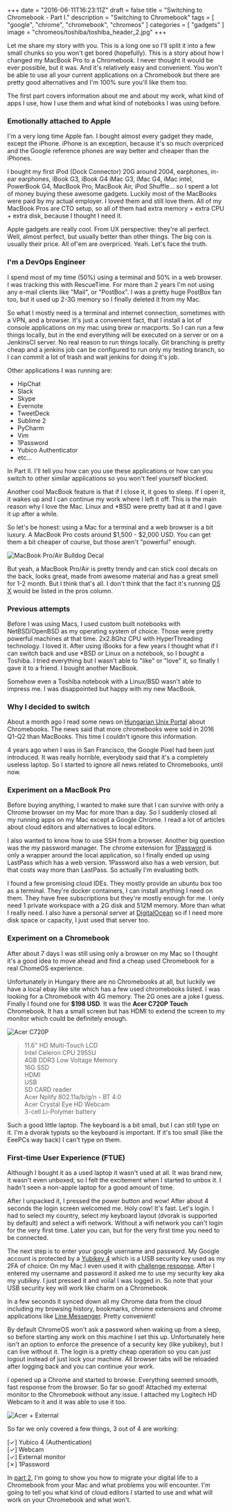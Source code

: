 +++
date        = "2016-06-11T16:23:11Z"
draft       = false
title       = "Switching to Chromebook - Part I."
description = "Switching to Chromebook"
tags		= [ "google", "chrome", "chromebook", "chromeos" ]
categories 	= [ "gadgets" ]
image		= "chromeos/toshiba/toshiba_header_2.jpg"
+++

Let me share my story with you. This is a long one so I'll split it into a few small chunks so you won't get bored (hopefully). This is a story about how I changed my MacBook Pro to a Chromebook. <!--more--> I never thought it would be ever possible, but it was. And it's relatively easy and convenient.  You won't be able to use all your current applications on a Chromebook but there are pretty good alternatives and I'm 100% sure you'll like them too.

The first part covers information about me and about my work, what kind of apps I use, how I use them and what kind of notebooks I was using before.

### Emotionally attached to Apple

I'm a very long time Apple fan. I bought almost every gadget they made, except the iPhone. iPhone is an exception, because it's so much overpriced and the Google reference phones are way better and cheaper than the iPhones.


I bought my first iPod (Dock Connector) 20G around 2004, earphones, in-ear earphones, iBook G3, iBook G4 iMac G3, iMac G4, iMac intel, PowerBook G4, MacBook Pro, MacBook Air, iPod Shuffle... so I spent a lot of money buying these awesome gadgets. Luckily most of the MacBooks were paid by my actual employer. I loved them and still love them. All of my MacBook Pros are CTO setup, so all of them had extra memory + extra CPU + extra disk, because I thought I need it.

Apple gadgets are really cool. From UX perspective: they're all perfect. Well, almost perfect, but usually better than other things. The big con is usually their price. All of'em are overpriced. Yeah. Let's face the truth.

### I'm a DevOps Engineer

I spend most of my time (50%) using a terminal and 50% in a web browser. I was tracking this with RescueTime. For more than 2 years I'm not using any e-mail clients like "Mail", or "PostBox". I was a pretty huge PostBox fan too, but it used up 2-3G memory so I finally deleted it from my Mac.

So what I mostly need is a terminal and internet connection, sometimes with a VPN, and a browser. It's just a convenient fact, that I install a lot of console applications on my mac using brew or macports. So I can run a few things locally, but in the end everything will be executed on a server or on a JenkinsCI server. No real reason to run things locally. Git branching is pretty cheap and a jenkins job can be configured to run only my testing branch, so I can commit a lot of trash and wait jenkins for doing it's job.

Other applications I was running are:

- HipChat
- Slack
- Skype
- Evernote
- TweetDeck
- Sublime 2
- PyCharm
- Vim
- 1Password
- Yubico Authenticator
- etc...

In Part II. I'll tell you how can you use these applications or how can you switch to other similar applications so you won't feel yourself blocked.

Another cool MacBook feature is that if I close it, it goes to sleep. If I open it, it wakes up and I can continue my work where I left it off. This is the main reason why I love the Mac. Linux and *BSD were pretty bad at it and I gave it up after a while.

So let's be honest: using a Mac for a terminal and a web browser is a bit luxury. A MacBook Pro costs around $1,500 - $2,000 USD. You can get them a bit cheaper of course, but those aren't "powerful" enough.

![MacBook Pro/Air Bulldog Decal](/images/chromeos/macbookpro.jpg)

But yeah, a MacBook Pro/Air is pretty trendy and can stick cool decals on the back, looks great, made from awesome material and has a great smell for 1-2 month. But I think that's all. I don't think that the fact it's running [OS X](http://www.apple.com/osx/) would be listed in the pros column.

### Previous attempts

Before I was using Macs, I used custom built notebooks with NetBSD/OpenBSD as my operating system of choice. Those were pretty powerful machines at that time. 2x2.8Ghz CPU with HyperThreading technology. I loved it. After using iBooks for a few years I thought what if I can switch back and use *BSD or Linux on a notebook, so I bought a Toshiba. I tried everything but I wasn't able to "like" or "love" it, so finally I gave it to a friend. I bought another MacBook.

Somehow even a Toshiba notebook with a Linux/BSD wasn't able to impress me. I was disappointed but happy with my new MacBook.

### Why I decided to switch

About a month ago I read some news on [Hungarian Unix Portal](http://hup.hu) about Chromebooks. The news said that more chromebooks were sold in 2016 Q1-Q2 than MacBooks. This time I couldn't ignore this information.

4 years ago when I was in San Francisco, the Google Pixel had been just introduced. It was really horrible, everybody said that it's a completely useless laptop. So I started to ignore all news related to Chromebooks, until now.

### Experiment on a MacBook Pro

Before buying anything, I wanted to make sure that I can survive with only a Chrome browser on my Mac for more than a day. So I suddenly closed all my running apps on my Mac except a Google Chrome. I read a lot of articles about cloud editors and alternatives to local editors.

I also wanted to know how to use SSH from a browser. Another big question was the my password manager. The chrome extension for [1Password](https://1password.com/) is only a wrapper around the local application, so I finally ended up using LastPass which has a web version. 1Password also has a web version, but that costs way more than LastPass. So actually I'm evaluating both.

I found a few promising cloud IDEs. They mostly provide an ubuntu box too as a terminal. They're docker containers, I can install anything I need on them. They have free subscriptions but they're mostly enough for me. I only need 1 private workspace with a 2G disk and 512M memory. More than what I really need. I also have a personal server at [DigitalOcean](https://www.digitalocean.com) so if I need more disk space or capacity, I just used that server too.

### Experiment on a Chromebook

After about 7 days I was still using only a browser on my Mac so I thought it's a good idea to move ahead and find a cheap used Chromebook for a real ChomeOS experience.

Unfortunately in Hungary there are no Chromebooks at all, but luckily we have a local ebay like site which has a few used chromebooks listed. I was looking for a Chromebook with 4G memory. The 2G ones are a joke I guess. Finally I found one for **$198 USD**. It was the **Acer C720P Touch** Chromebook. It has a small screen but has HDMI to extend the screen to my monitor which could be definitely enough.

![Acer C720P](/images/chromeos/acer/acer_3.jpg)

> 11.6" HD Multi-Touch LCD  
> Intel Celeron CPU 2955U  
> 4GB DDR3 Low Voltage Memory  
> 16G SSD  
> HDMI  
> USB  
> SD CARD reader  
> Acer Nplify 802.11a/b/g/n - BT 4.0  
> Acer Crystal Eye HD Webcam  
> 3-cell Li-Polymer battery  

Such a good little laptop. The keyboard is a bit small, but I can still type on it. I'm a dvorak typists so the keyboard is important. If it's too small (like the EeePCs way back) I can't type on them.

### First-time User Experience (FTUE)

Although I bought it as a used laptop it wasn't used at all. It was brand new, it wasn't even unboxed, so I felt the excitement when I started to unbox it. I hadn't seen a non-apple laptop for a good amount of time.

After I unpacked it, I pressed the power button and wow! After about 4 seconds the login screen welcomed me. Holy cow! It's fast. Let's login. I had to select my country, select my keyboard layout (dvorak is supported by default) and select a wifi network. Without a wifi network you can't login for the very first time. Later you can, but for the very first time you need to be connected.

The next step is to enter your google username and password. My Google account is protected by a [Yubikey 4](https://www.yubico.com/products/yubikey-hardware/yubikey4/) which is a USB security key used as my 2FA of choice. On my Mac I even used it with [challenge response](https://www.yubico.com/wp-content/uploads/2016/02/Yubico_YubiKeyMacOSXLogin_en.pdf). After I entered my username and password it asked me to use my security key aka my yubikey. I just pressed it and voila! I was logged in. So note that your USB security key will work like charm on a Chromebook.

In a few seconds it synced down all my Chrome data from the cloud including my browsing history, bookmarks, chrome extensions and chrome applications like [Line Messenger](https://play.google.com/store/apps/details?id=jp.naver.line.android&hl=en). Pretty convenient!

By default ChromeOS won't ask a password when waking up from a sleep, so before starting any work on this machine I set this up. Unfortunately here isn't an option to enforce the presence of a security key (like yubikey), but I can live without it. The login is a pretty cheap operation so you can just logout instead of just lock your machine. All browser tabs will be reloaded after logging back and you can continue your work.

I opened up a Chrome and started to browse. Everything seemed smooth, fast response from the browser. So far so good! Attached my external monitor to the Chromebook without any issue. I attached my Logitech HD Webcam to it and it was able to use it too.

![Acer + External](/images/chromeos/acer/acer_external.jpg)

So far we only covered a few things, 3 out of 4 are working:

[&#10003;] Yubico 4 (Authentication)  
[&#10003;] Webcam  
[&#10003;] External monitor  
[&#10007;] 1Password

In [part 2](/post/switching-to-chromebook-part-2), I'm going to show you how to migrate your digital life to a Chromebook from your Mac and what problems you will encounter. I'm going to tell you what kind of cloud editors I started to use and what will work on your Chromebook and what won't.
